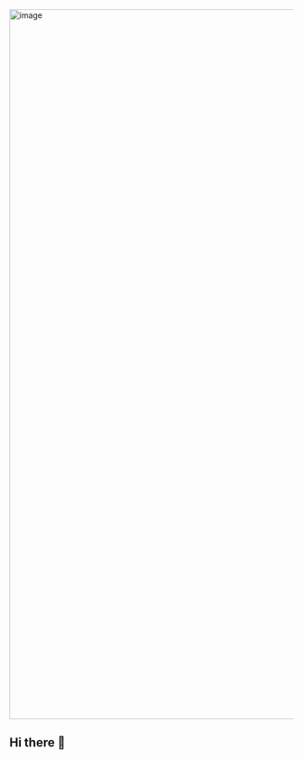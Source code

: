 <img width="2240" height="1260" alt="image" src="https://github.com/user-attachments/assets/84020a89-fb7b-4532-a934-88e8deab9e53" />


## Hi there 👋

<!--
**leobip/leobip** is a ✨ _special_ ✨ repository because its `README.md` (this file) appears on your GitHub profile.

Here are some ideas to get you started:

- 🔭 I’m currently working on ...
- 🌱 I’m currently learning ...
- 👯 I’m looking to collaborate on ...
- 🤔 I’m looking for help with ...
- 💬 Ask me about ...
- 📫 How to reach me: ...
- 😄 Pronouns: ...
- ⚡ Fun fact: ...
-->
